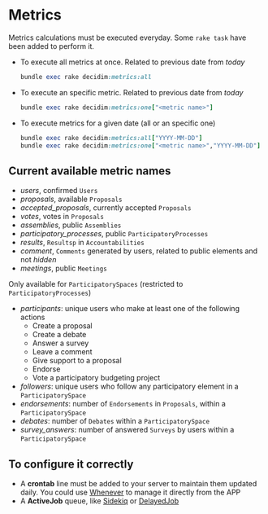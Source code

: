 # Metrics

Metrics calculations must be executed everyday. Some `rake task` have been added to perform it.

- To execute all metrics at once. Related to previous date from *today*

  ```ruby
  bundle exec rake decidim:metrics:all
  ```

- To execute an specific metric. Related to previous date from *today*

  ```ruby
  bundle exec rake decidim:metrics:one["<metric name>"]
  ```

- To execute metrics for a given date (all or an specific one)

  ```ruby
  bundle exec rake decidim:metrics:all["YYYY-MM-DD"]
  bundle exec rake decidim:metrics:one["<metric name>","YYYY-MM-DD"]
  ```

## Current available metric names

- *users*, confirmed `Users`
- *proposals*, available `Proposals`
- *accepted_proposals*, currently accepted `Proposals`
- *votes*, votes in `Proposals`
- *assemblies*, public `Assemblies`
- *participatory_processes*, public `ParticipatoryProcesses`
- *results*, `Resultsp` in `Accountabilities`
- *comment*, `Comments` generated by users, related to public elements and not *hidden*
- *meetings*, public `Meetings`

Only available for `ParticipatorySpaces` (restricted to `ParticipatoryProcesses`)

- *participants*: unique users who make at least one of the following actions
  - Create a proposal
  - Create a debate
  - Answer a survey
  - Leave a comment
  - Give support to a proposal
  - Endorse
  - Vote a participatory budgeting project
- *followers*: unique users who follow any participatory element in a `ParticipatorySpace`
- *endorsements*: number of `Endorsements` in `Proposals`, within a `ParticipatorySpace`
- *debates*: number of `Debates` within a `ParticipatorySpace`
- *survey_answers*: number of answered `Surveys` by users within a `ParticipatorySpace`

## To configure it correctly

- A **crontab** line must be added to your server to maintain them updated daily. You could use [Whenever](https://github.com/javan/whenever) to manage it directly from the APP
- A **ActiveJob** queue, like [Sidekiq](https://github.com/mperham/sidekiq) or [DelayedJob](https://github.com/collectiveidea/delayed_job/)
